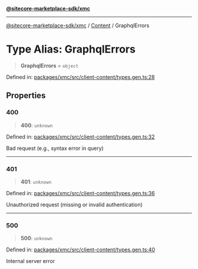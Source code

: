 [**@sitecore-marketplace-sdk/xmc**](../../../../README.md)

***

[@sitecore-marketplace-sdk/xmc](../../../../README.md) / [Content](../README.md) / GraphqlErrors

# Type Alias: GraphqlErrors

> **GraphqlErrors** = `object`

Defined in: [packages/xmc/src/client-content/types.gen.ts:28](https://github.com/Sitecore/marketplace-sdk/blob/main/packages/xmc/src/client-content/types.gen.ts#L28)

## Properties

### 400

> **400**: `unknown`

Defined in: [packages/xmc/src/client-content/types.gen.ts:32](https://github.com/Sitecore/marketplace-sdk/blob/main/packages/xmc/src/client-content/types.gen.ts#L32)

Bad request (e.g., syntax error in query)

***

### 401

> **401**: `unknown`

Defined in: [packages/xmc/src/client-content/types.gen.ts:36](https://github.com/Sitecore/marketplace-sdk/blob/main/packages/xmc/src/client-content/types.gen.ts#L36)

Unauthorized request (missing or invalid authentication)

***

### 500

> **500**: `unknown`

Defined in: [packages/xmc/src/client-content/types.gen.ts:40](https://github.com/Sitecore/marketplace-sdk/blob/main/packages/xmc/src/client-content/types.gen.ts#L40)

Internal server error
